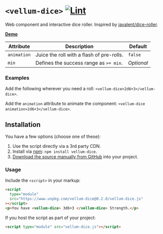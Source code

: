 # `<vellum-dice>` [![Lint](https://github.com/grislyeye/vellum-dice/actions/workflows/lint.yml/badge.svg)](https://github.com/grislyeye/vellum-dice/actions/workflows/lint.yml)

Web component and interactive dice roller. Inspired by [javalent/dice-roller](https://github.com/javalent/dice-roller).

**[Demo](https://grislyeye.github.io/vellum-dice/)**

| Attribute   | Description                               | Default |
| ----------- | ----------------------------------------- | ------- |
| `animation` | Juice the roll with a flash of pre-rolls. | `false` |
| `min`       | Defines the success range as `>= min`. | _Optional_ |

### Examples

Add the following wherever you need a roll: `<vellum-dice>2d6+3</vellum-dice>`.

Add the `animation` attribute to animate the component: `<vellum-dice animation>2d6+3</vellum-dice>`.

## Installation

You have a few options (choose one of these):

1. Use the script directly via a 3rd party CDN.
2. Install via [npm](https://www.npmjs.com/package/@daviddarnes/mastodon-post): `npm install vellum-dice`.
3. [Download the source manually from GitHub](https://github.com/grislyeye/vellum-dice/tags) into your project.

### Usage

Include the `<script>` in your markup:

```html
<script
  type="module"
  src="https://www.unpkg.com/vellum-dice@0.2.0/vellum-dice.js"
></script>
<p>You have <vellum-dice> 3d6+3 </vellum-dice> Strength.</p>
```

If you host the script as part of your project:

```html
<script type="module" src="vellum-dice.js"></script>
```
